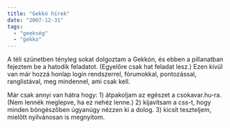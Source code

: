 ```yaml
---
title: "Gekkó hírek"
date: "2007-12-31"
tags: 
  - "geekség"
  - "gekko"
---
```


A téli szünetben tényleg sokat dolgoztam a Gekkón, és ebben a pillanatban fejeztem be a hatodik feladatot. (Egyelőre csak hat feladat lesz.) Ezen kívül van már hozzá honlap login rendszerrel, fórumokkal, pontozással, ranglistával, meg mindennel, ami csak kell.

Már csak annyi van hátra hogy: 1) átpakoljam az egészet a csokavar.hu-ra. (Nem lennék meglepve, ha ez nehéz lenne.) 2) kijavítsam a css-t, hogy minden böngészőben úgyanúgy nézzen ki a dolog. 3) kicsit teszteljem, mielőtt nyilvánosan is megnyitom.
